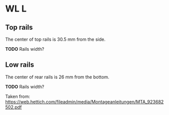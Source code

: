 # WL L

## Top rails

The center of top rails is 30.5 mm from the side.

**TODO** Rails width?

## Low rails

The center of rear rails is 26 mm from the bottom.

**TODO** Rails width?

Taken from: https://web.hettich.com/fileadmin/media/Montageanleitungen/MTA_923682502.pdf